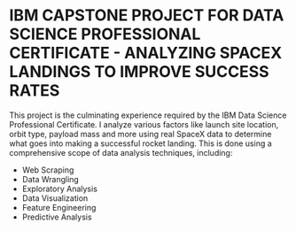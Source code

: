 # IBM CAPSTONE PROJECT FOR DATA SCIENCE PROFESSIONAL CERTIFICATE - ANALYZING SPACEX LANDINGS TO IMPROVE SUCCESS RATES
This project is the culminating experience required by the IBM Data Science Professional Certificate. I analyze various factors like launch site location, orbit type, payload mass and more using real SpaceX data to determine what goes into making a successful rocket landing. This is done using a comprehensive scope of data analysis techniques, including:
* Web Scraping 
* Data Wrangling
* Exploratory Analysis
* Data Visualization
* Feature Engineering
* Predictive Analysis

